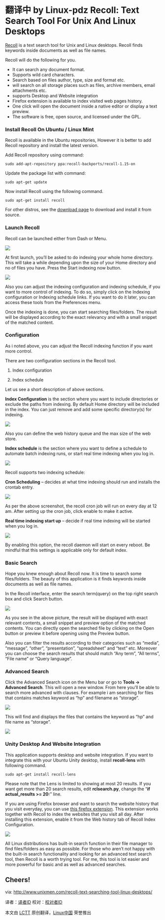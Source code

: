 翻译中 by Linux-pdz
Recoll: Text Search Tool For Unix And Linux Desktops
================================================================================
[Recoll][1] is a text search tool for Unix and Linux desktops. Recoll finds keywords inside documents as well as file names.

Recoll will do the following for you.

- It can search any document format.
- Supports wild card characters.
- Search based on files author, type, size and format etc.
- will search on all storage places such as files, archive members, email attachments etc.
- supports Desktop and Website integration
- Firefox extension is available to index visited web pages history.
- One click will open the document inside a native editor or display a text preview.
- The software is free, open source, and licensed under the GPL.

### Install Recoll On Ubuntu / Linux Mint ###

Recoll is available in the Ubuntu repositories, However it is better to add Recoll repository and install the latest version.

Add Recoll repository using command:

    sudo add-apt-repository ppa:recoll-backports/recoll-1.15-on

Update the package list with command:

    sudo apt-get update

Now install Recoll using the following command.

    sudo apt-get install recoll

For other distros, see the [download page][2] to download and install it from source.

### Launch Recoll ###

Recoll can be launched either from Dash or Menu.

![](http://180016988.r.cdn77.net/wp-content/uploads/2013/11/Menu_0014.jpg)

At first launch, you’ll be asked to do indexing your whole home directory. This will take a while depending upon the size of your Home directory and no of files you have. Press the Start indexing now button.

![](http://180016988.r.cdn77.net/wp-content/uploads/2013/11/Recoll_002.jpg)

Also you can adjust the indexing configuration and indexing schedule, if you want to more control of indexing. To do so, simply click on the Indexing configuration or Indexing schedule links. If you want to do it later, you can access these tools from the Preferences menu.

Once the indexing is done, you can start searching files/folders. The result will be displayed according to the exact relevancy and with a small snippet of the matched content.

### Configuration ###

As i noted above, you can adjust the Recoll indexing function if you want more control.

There are two configuration sections in the Recoll tool.

1. Index configuration

2. Index schedule

Let us see a short description of above sections.

**Index Configuration** is the section where you want to include directories or exclude the paths from indexing. By default Home directory will be included in the index. You can just remove and add some specific directory(s) for indexing.

![](http://180016988.r.cdn77.net/wp-content/uploads/2013/11/home-sk-.recoll-_003.jpg)

Also you can define the web history queue and the max size of the web store.

**Index schedule** is the section where you want to define a schedule to automate batch indexing runs, or start real time indexing when you log in.

![](http://180016988.r.cdn77.net/wp-content/uploads/2013/11/Index-scheduling-setup_004.jpg)

Recoll supports two indexing schedule:

**Cron Scheduling** – decides at what time indexing should run and installs the crontab entry.

![](http://180016988.r.cdn77.net/wp-content/uploads/2013/11/Cron-Dialog_006.jpg)

As per the above screenshot, the recoll cron job will run on every day at 12 am. After setting up the cron job, click enable to make it active.

**Real time indexing start up** – decide if real time indexing will be started when you log in.

![](http://180016988.r.cdn77.net/wp-content/uploads/2013/11/Real-time-indexing-automatic-start_007.jpg)

By enabling this option, the recoll daemon will start on every reboot. Be mindful that this settings is applicable only for default index.

### Basic Search ###

Hope you knew enough about Recoll now. It is time to search some files/folders. The beauty of this application is it finds keywords inside documents as well as file names.

In the Recoll interface, enter the search term(query) on the top right search box and click Search button.

![](http://180016988.r.cdn77.net/wp-content/uploads/2013/11/Recoll_008.jpg)

As you see in the above picture, the result will be displayed with exact relevant contents, a small snippet and preview option of the matched contents. You can directly open the searched file by clicking on the Open button or preview it before opening using the Preview button.

Also you can filter the results according to their categories such as “media”, “message”, “other”, “presentation”, “spreadsheet” and “text” etc. Moreover you can choose the search results that should match “Any term”, “All terms”, “File name” or “Query language”.

### Advanced Search ###

Click the Advanced Search icon on the Menu bar or go to **Tools -> Advanced Search**. This will open a new window. From here you’ll be able to search more advanced with clauses. For example i am searching for  files that contains matches keyword as “hp” and filename as “storage”.

![](http://180016988.r.cdn77.net/wp-content/uploads/2013/11/Advanced-search_010.jpg)

This will find and displays the files that contains the keyword as “hp” and file name as “storage”.

![](http://180016988.r.cdn77.net/wp-content/uploads/2013/11/Recoll_012.jpg)

### Unity Desktop And Website Integration ###

This application supports desktop and website integration. If you want to integrate this with your Ubuntu Unity desktop, install **recoll-lens** with following command.

    sudo apt-get install recoll-lens

Please note that the Lens is limited to showing at most 20 results. If you want get more than 20 search results, edit **rclsearch.py**, change the “**if actual_results >= 20:**” line.

If you are using Firefox browser and want to search the website history that you visit everyday, you can use [this firefox extension][3]. This extension works together with Recoll to index the websites that you visit all day. After installing this extension, enable it from the Web history tab of Recoll Index Configuration.

![](http://180016988.r.cdn77.net/wp-content/uploads/2013/11/home-sk-.recoll-_013.jpg)

All Linux distributions has built-in search function in their file manager to find files/folders as easy as possible. For those who aren’t not happy with the built-in search functionality and looking for an advanced text search tool, then Recoll is a worth trying tool. For me, this tool is lot easier and more powerful for basic and as well as advanced searches.

Cheers!
--------------------------------------------------------------------------------

via: http://www.unixmen.com/recoll-text-searching-tool-linux-desktops/

译者：[译者ID](https://github.com/译者ID) 校对：[校对者ID](https://github.com/校对者ID)

本文由 [LCTT](https://github.com/LCTT/TranslateProject) 原创翻译，[Linux中国](http://linux.cn/) 荣誉推出

[1]:http://www.recoll.org/
[2]:http://www.lesbonscomptes.com/recoll/download.html
[3]:http://sourceforge.net/projects/recollfirefox/